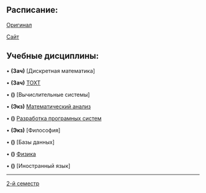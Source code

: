 ## Расписание:

[Оригинал](https://github.com/DMN902/SpbGTI/blob/main/File/2%20курс%204%20ф-т.jpg)

[Сайт](https://smart-timetable.app/share.html?code=YW11Y833)

## Учебные дисциплины:

• **(Зач)** [Дискретная математика]

• **(Зач)** [ТОХТ](https://github.com/DMN902/SpbGTI/blob/main/Subjects/3sem/OHT.md)

• **()** [Вычислительные системы]

• **(Экз)** [Математический анализ](https://github.com/DMN902/SpbGTI/blob/main/Предметы/Math.md)

• **()** [Разработка програмных систем](https://github.com/DMN902/SpbGTI/blob/main/Subjects/3sem/RPS.md)

• **(Экз)** [Философия]

• **()** [Базы данных]

• **()** [Физика](https://github.com/DMN902/SpbGTI/blob/main/Subjects/physics.md)

• **()** [Иностранный язык]

**************

[2-й семестр](https://github.com/DMN902/SpbGTI/blob/main/Subjects/archive.md)
